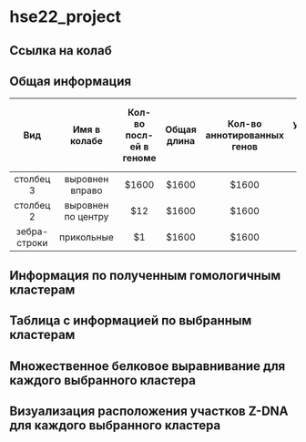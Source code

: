 # hse22_project

## Ссылка на колаб

## Общая информация

| Вид | Имя в колабе | Кол-во посл-ей в геноме | Общая длина | Кол-во аннотированных генов | Кол-во участков с zh-score > 500 | Общая длина участков с zh-score > 500 |
|:------------------:|:------------------:|:------------------:|:------------------:|:------------------:|:------------------:|:------------------:|
| столбец 3     | выровнен вправо    | $1600 | $1600 | $1600 | $1600 | $1600 |
| столбец 2     | выровнен по центру |   $12 | $1600 | $1600 | $1600 | $1600 |
| зебра-строки  | прикольные         |    $1 | $1600 | $1600 | $1600 | $1600 |

## Информация по полученным гомологичным кластерам

## Таблица с информацией по выбранным кластерам

## Множественное белковое выравнивание для каждого выбранного кластера

## Визуализация расположения участков Z-DNA для каждого выбранного кластера
